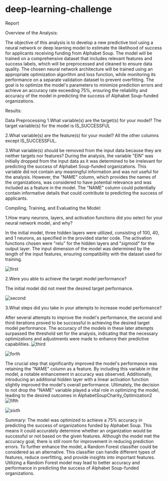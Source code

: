 # deep-learning-challenge
Report

Overview of the Analysis:


The objective of this analysis is to develop a new predictive tool using a neural network or deep learning model to estimate the likelihood of success for applicants receiving funding from Alphabet Soup. The model will be trained on a comprehensive dataset that includes relevant features and success labels, which will be preprocessed and cleaned to ensure data quality. The chosen neural network architecture will be trained using an appropriate optimization algorithm and loss function, while monitoring its performance on a separate validation dataset to prevent overfitting. The goal is to optimize the model's parameters to minimize prediction errors and achieve an accuracy rate exceeding 75%, ensuring the reliability and accuracy of the model in predicting the success of Alphabet Soup-funded organizations.



Results:

Data Preprocessing
1.What variable(s) are the target(s) for your model?
The target variable(s) for the model is IS_SUCCESSFUL

2.What variable(s) are the feature(s) for your model?
All the other columns except IS_SUCCESSFUL.

3.What variable(s) should be removed from the input data because they are neither targets nor features?
During the analysis, the variable "EIN" was initially dropped from the input data as it was determined to be irrelevant for predicting the success of Alphabet Soup-funded organizations. This variable did not contain any meaningful information and was not useful for the analysis. However, the "NAME" column, which provides the names of the organizations, was considered to have potential relevance and was included as a feature in the model. The "NAME" column could potentially contain informative details that could contribute to predicting the success of applicants.



Compiling, Training, and Evaluating the Model:


1.How many neurons, layers, and activation functions did you select for your neural network model, and why?


In the initial model, three hidden layers were utilized, consisting of 100, 40, and 1 neurons, as specified in the provided starter code. The activation functions chosen were "relu" for the hidden layers and "sigmoid" for the output layer. The input dimension of the model was determined by the length of the input features, ensuring compatibility with the dataset used for training.

![first](https://github.com/MaksAndr/deep-learning-challenge/assets/119984723/96d38f85-269c-4e6b-b76f-5f61eb6faa61)


2.Were you able to achieve the target model performance?

The initial model did not meet the desired target performance. 

![second](https://github.com/MaksAndr/deep-learning-challenge/assets/119984723/949d9d29-87ad-40ea-bcde-04249a693fe5)

3.What steps did you take in your attempts to increase model performance?

After several attempts to improve the model's performance, the second and third iterations proved to be successful in achieving the desired target model performance. The accuracy of the models in these later attempts surpassed the threshold set for the analysis, indicating that the necessary optimizations and adjustments were made to enhance their predictive capabilities.
![third](https://github.com/MaksAndr/deep-learning-challenge/assets/119984723/7a0edac1-d6ac-4c67-8c7b-f1649f4aa542)

![forth](https://github.com/MaksAndr/deep-learning-challenge/assets/119984723/f4ebd91e-75f4-4be2-a8bc-9f35554318d9)  
   
  
The crucial step that significantly improved the model's performance was retaining the "NAME" column as a feature. By including this variable in the model, a notable enhancement in accuracy was observed. Additionally, introducing an additional hidden layer with a linear activation function slightly improved the model's overall performance. Ultimately, the decision to not drop the "NAME" variable played a vital role in optimizing the model, leading to the desired outcomes in AlphabetSoupCharity_Optimization2
![fifth](https://github.com/MaksAndr/deep-learning-challenge/assets/119984723/a450cc69-bc24-414c-b084-16ae8a7d05ba)

![sixth](https://github.com/MaksAndr/deep-learning-challenge/assets/119984723/ea9569ec-a562-4f98-b58e-659a421154a5)

  Summary:
   The model was optimized to achieve a 75% accuracy in predicting the success of organizations funded by Alphabet Soup. This means it could accurately determine whether an organization would be successful or not based on the given features. Although the model met the accuracy goal, there is still room for improvement in reducing prediction errors. To further enhance the model, a Random Forest classifier could be considered as an alternative. This classifier can handle different types of features, reduce overfitting, and provide insights into important features. Utilizing a Random Forest model may lead to better accuracy and performance in predicting the success of Alphabet Soup-funded organizations.

